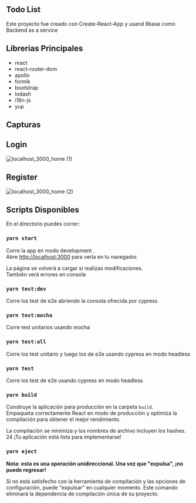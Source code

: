 ## Todo List

Este proyecto fue creado con Create-React-App y usand 8base como Backend as a service 


## Librerias Principales

- react
- react-router-dom
- apollo
- formik
- bootstrap
- lodash
- i18n-js
- yup


## Capturas

## Login

![localhost_3000_home (1)](https://user-images.githubusercontent.com/9289120/85274391-df97c080-b44c-11ea-8e56-61b41a84a01a.png)

## Register

![localhost_3000_home (2)](https://user-images.githubusercontent.com/9289120/85274499-08b85100-b44d-11ea-9eaf-0624aab5f919.png)



## Scripts Disponibles

En el directorio puedes correr:

### `yarn start`

Corre la app en modo development .<br />
Abre [http://localhost:3000](http://localhost:3000) para verla en tu navegador.

La página se volverá a cargar si realizas modificaciones.<br />
También verá errores en consola

### `yarn test:dev`
Corre los test de e2e  abriendo la consola ofrecida por cypress

### `yarn test:mocha`
Corre test unitarios usando mocha

### `yarn test:all`
Corre los test unitario y luego los de e2e usando cypress en modo headless

### `yarn test`

Corre los test de e2e usando cypress en modo headless

### `yarn build`

Construye la aplicación para producción en la carpeta `build`. <br /> Empaqueta correctamente React en modo de producción y optimiza la compilación para obtener el mejor rendimiento. 

La compilación se minimiza y los nombres de archivo incluyen los hashes. <br /> 24 ¡Tu aplicación está lista para implementarse!


### `yarn eject`

**Nota: esta es una operación unidireccional. Una vez que "expulsa", ¡no puede regresar!**

Si no está satisfecho con la herramienta de compilación y las opciones de configuración, puede "expulsar" en cualquier momento. Este comando eliminará la dependencia de compilación única de su proyecto.

